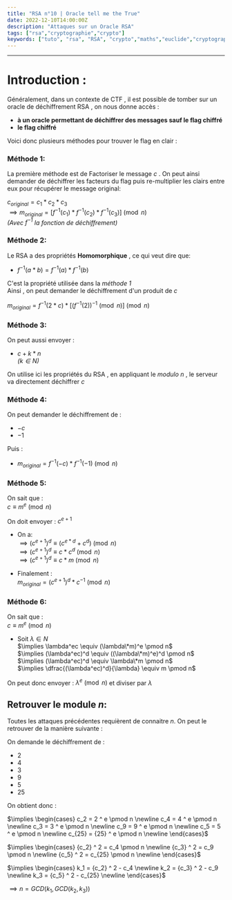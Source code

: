 ```yaml
---
title: "RSA n°10 | Oracle tell me the True"
date: 2022-12-10T14:00:00Z
description: "Attaques sur un Oracle RSA"
tags: ["rsa","cryptographie","crypto"]
keywords: ["tuto", "rsa", "RSA", "crypto","maths","euclide","cryptographie","cryptography","pgcd"]
---
```

[//]: <> (Created By Vozec 10/12/2021)
---
# Introduction :  
Généralement, dans un contexte de CTF , il est possible de tomber sur un oracle de déchiffrement RSA , on nous donne accès :
- **à un oracle permettant de déchiffrer des messages sauf le flag chiffré**
- **le flag chiffré**

Voici donc plusieurs méthodes pour trouver le flag en clair :


### Méthode 1:

La première méthode est de Factoriser le message $c$ .
On peut ainsi demander de déchiffrer les facteurs du flag puis re-multiplier les clairs entre eux pour récupérer le message original:

$c_{original} =c_1 * c_2 * c_3$  
$\implies m_{original} = [f^{-1}(c_1)* f^{-1}(c_2)* f^{-1}(c_3)] \pmod n$  
*(Avec $f^{-1}$  la fonction de déchiffrement)*

### Méthode 2:
Le RSA a des propriétés **Homomorphique** , ce qui veut dire que:
 - $f^{-1}(a*b) = f^{-1}(a)*f^{-1}(b)$  

C'est la propriété utilisée dans la *méthode 1*  
Ainsi , on peut demander le déchiffrement d'un produit de $c$

$m_{original} = f^{-1}(2*c) * [({f^{-1}(2)})^{-1}\pmod n] \pmod n$


### Méthode 3:
On peut aussi envoyer :
- $c+k*n$  
*($k \in N$)*

On utilise ici les propriétés du RSA , en appliquant le *modulo n* , le serveur va directement déchiffrer *c*

### Méthode 4:
On peut demander le déchiffrement de :
- $-c$
- $-1$

Puis :
- $m_{original} = f^{-1}(-c) * f^{-1}(-1) \pmod n$

### Méthode 5:
On sait que :  
$c \equiv m^e \pmod n$  

On doit envoyer : $c^{e+1}$
- On a:  
  $\implies (c^{e+1})^d \equiv (c^{e*d} + c^d ) \pmod n$  
  $\implies (c^{e+1})^d \equiv c * c^d \pmod n$  
  $\implies (c^{e+1})^d \equiv c * m \pmod n$  

- Finalement :  
  $m_{original} =  (c^{e+1})^d * c^{-1} \pmod n$

### Méthode 6:

On sait que :  
$c \equiv m^e \pmod n$  
- Soit $\lambda \in N$  
$\implies \lambda^ec \equiv (\lambda\*m)^e \pmod n$  
$\implies (\lambda^ec)^d \equiv ((\lambda\*m)^e)^d \pmod n$  
$\implies (\lambda^ec)^d \equiv \lambda\*m \pmod n$  
$\implies \dfrac{(\lambda^ec)^d}{\lambda} \equiv m \pmod n$  

On peut donc envoyer : $\lambda^e \pmod n$ et diviser par $\lambda$

## Retrouver le module $n$:
Toutes les attaques précédentes requièrent de connaitre $n$.
On peut le retrouver de la manière suivante :

On demande le déchiffrement de :
- 2
- 4
- 3
- 9
- 5
- 25

On obtient donc :

$\implies \begin{cases}
c_2 = 2 ^ e \pmod n \newline
c_4 = 4 ^ e \pmod n \newline
c_3 = 3 ^ e \pmod n \newline
c_9 = 9 ^ e \pmod n \newline
c_5 = 5 ^ e \pmod n \newline
c_{25} = {25} ^ e \pmod n \newline
\end{cases}$

$\implies \begin{cases}
{c_2} ^ 2 = c_4 \pmod n \newline
{c_3} ^ 2 = c_9 \pmod n \newline
{c_5} ^ 2 = c_{25}  \pmod n \newline
\end{cases}$

$\implies \begin{cases}
k_1 = {c_2} ^ 2 - c_4  \newline
k_2 = {c_3} ^ 2 - c_9  \newline
k_3 = {c_5} ^ 2 - c_{25} \newline
\end{cases}$

$\implies n = GCD(k_1,GCD(k_2,k_3))$
